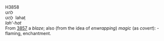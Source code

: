 <body>
  <p>H3858<br>  להט  <br> לַהַט  ‎  lahaṭ  <br><i>lah‘-hat </i><br>From <a href="h3857.htm">3857</a>  a <i>blaze</i>; also (from the idea of <i>enwrapping</i>) <i>magic</i> (as <i>covert</i>): - flaming, enchantment.<br></p>
 </body>